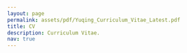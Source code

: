 ```yaml
---
layout: page
permalink: assets/pdf/Yuqing_Curriculum_Vitae_Latest.pdf
title: CV
description: Curriculum Vitae.
nav: true
---
```

